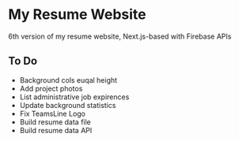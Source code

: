 # My Resume Website

6th version of my resume website, Next.js-based with Firebase APIs

## To Do

- Background cols euqal height
- Add project photos
- List administrative job expirences
- Update background statistics
- Fix TeamsLine Logo
- Build resume data file
- Build resume data API
